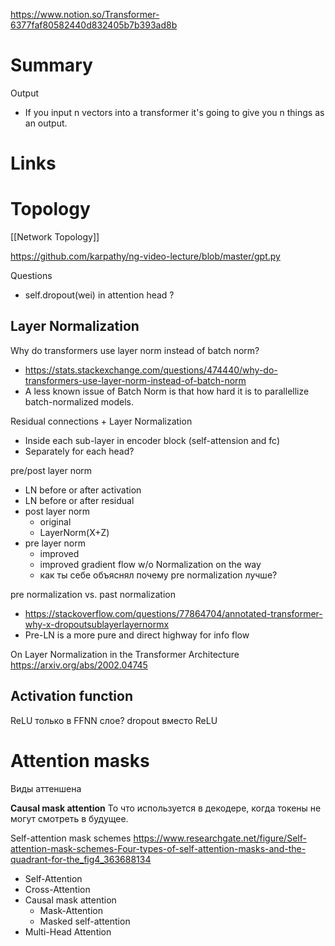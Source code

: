 
https://www.notion.so/Transformer-6377faf80582440d832405b7b393ad8b

# Summary

Output
- If you input n vectors into a transformer it's going to give you n things as an output.

# Links



# Topology

[[Network Topology]]

https://github.com/karpathy/ng-video-lecture/blob/master/gpt.py

Questions
- self.dropout(wei) in attention head ?

## Layer Normalization

Why do transformers use layer norm instead of batch norm?
- https://stats.stackexchange.com/questions/474440/why-do-transformers-use-layer-norm-instead-of-batch-norm
- A less known issue of Batch Norm is that how hard it is to parallellize batch-normalized models.

Residual connections + Layer Normalization
- Inside each sub-layer in encoder block (self-attension and fc)
- Separately for each head?

pre/post layer norm
- LN before or after activation
- LN before or after residual
- post layer norm
	- original
	- LayerNorm(X+Z)
- pre layer norm
	- improved
	- improved gradient flow w/o Normalization on the way
	- как ты себе объяснял почему pre normalization лучше?


pre normalization vs. past normalization
- https://stackoverflow.com/questions/77864704/annotated-transformer-why-x-dropoutsublayerlayernormx
- Pre-LN is a more pure and direct highway for info flow

On Layer Normalization in the Transformer Architecture
https://arxiv.org/abs/2002.04745


## Activation function

ReLU только в FFNN слое?
dropout вместо ReLU

# Attention masks
Виды аттеншена

**Causal mask attention**
То что используется в декодере, когда токены не могут смотреть в будущее.

Self-attention mask schemes
https://www.researchgate.net/figure/Self-attention-mask-schemes-Four-types-of-self-attention-masks-and-the-quadrant-for-the_fig4_363688134


- Self-Attention
- Cross-Attention
- Causal mask attention
	- Mask-Attention
	- Masked self-attention
- Multi-Head Attention